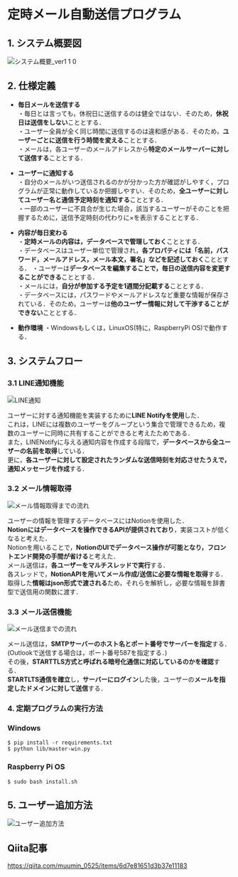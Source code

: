 # 定時メール自動送信プログラム
## 1. システム概要図
![システム概要_ver1 1 0](https://github.com/haradakaito/Automatic_Email_Sending/assets/75819611/5c1dc72e-51ff-4c23-b7ef-180dad5381ed)

## 2. 仕様定義
- **毎日メールを送信する**  
  ・毎日とは言っても，休祝日に送信するのは健全ではない．そのため，**休祝日は送信をしない**こととする．  
  ・ユーザー全員が全く同じ時間に送信するのは違和感がある．そのため，**ユーザーごとに送信を行う時間を変える**こととする．  
  ・メールは，各ユーザーのメールアドレスから**特定のメールサーバーに対して送信する**こととする．
  
- **ユーザーに通知する**  
  ・自分のメールがいつ送信されるのかが分かった方が確認がしやすく，プログラムが正常に動作しているか把握しやすい．そのため，**全ユーザーに対してユーザー名と通信予定時刻を通知する**こととする．  
  ・一部のユーザーに不具合が生じた場合，該当するユーザーがそのことを把握するために，送信予定時刻の代わりに×を表示することとする．
  
- **内容が毎日変わる**  
  ・**定時メールの内容は，データベースで管理しておく**こととする．  
  ・データベースはユーザー単位で管理され，**各プロパティには「名前，パスワード，メールアドレス，メール本文，署名」などを記述しておく**こととする．
  ・ユーザーは**データベースを編集することで，毎日の送信内容を変更することができる**こととする．  
  ・メールには，**自分が参加する予定を1週間分記載する**こととする．  
  ・データベースには，パスワードやメールアドレスなど重要な情報が保存されている．そのため，ユーザーは**他のユーザー情報に対して干渉することができない**こととする．

- **動作環境**
  ・Windowsもしくは，LinuxOS(特に，RaspberryPi OS)で動作する．  
  
## 3. システムフロー
### 3.1 LINE通知機能
![LINE通知](https://github.com/haradakaito/Automatic_Email_Sending/assets/75819611/bab1d95e-8a61-40fc-b6d7-c0b7abb24e23)

ユーザーに対する通知機能を実装するために**LINE Notifyを使用**した．  
これは，LINEには複数のユーザーをグループという集合で管理できるため，複数のユーザーに同時に共有することができると考えたためである．  
また，LINENotifyに与える通知内容を作成する段階で，**データベースから全ユーザーの名前を取得**している．  
更に，**各ユーザーに対して設定されたランダムな送信時刻を対応させたうえで，通知メッセージを作成**する．  

### 3.2 メール情報取得
![メール情報取得までの流れ](https://github.com/haradakaito/Automatic_Email_Sending/assets/75819611/f7cdacd4-aad7-4669-8008-e14ab2261e6f)

ユーザーの情報を管理するデータベースにはNotionを使用した．  
**Notionにはデータベースを操作できるAPIが提供されており**，実装コストが低くなると考えた．  
Notionを用いることで，**NotionのUIでデータベース操作が可能となり，フロントエンド開発の手間が省ける**と考えた．  
メール送信は，**各ユーザーをマルチスレッドで実行**する．  
各スレッドで，**NotionAPIを用いてメール作成/送信に必要な情報を取得**する．  
取得した**情報はjson形式で渡される**ため，それらを解析し，必要な情報を辞書型で送信用の関数に渡す．

### 3.3 メール送信機能
![メール送信までの流れ](https://github.com/haradakaito/Automatic_Email_Sending/assets/75819611/3d5c0fc4-2236-4485-a6a9-5de3d2f67b61)

メール送信は，**SMTPサーバーのホスト名とポート番号でサーバーを指定**する．(Outlookで送信する場合は，ポート番号587を指定する．)  
その後，**STARTTLS方式と呼ばれる暗号化通信に対応しているのかを確認**する．  
**STARTLTS通信を確立**し，**サーバーにログイン**した後，ユーザーの**メールを指定したドメインに対して送信**する．  

### 4. 定期プログラムの実行方法
###  Windows
```
$ pip install -r requirements.txt
$ python lib/master-win.py
```
### Raspberry Pi OS
```
$ sudo bash install.sh
```

## 5. ユーザー追加方法
![ユーザー追加方法](https://github.com/haradakaito/Automatic_Email_Sending/assets/75819611/2e5bba75-fbf8-439d-8d94-368556518977)

## Qiita記事
https://qiita.com/muumin_0525/items/6d7e81651d3b37e11183
